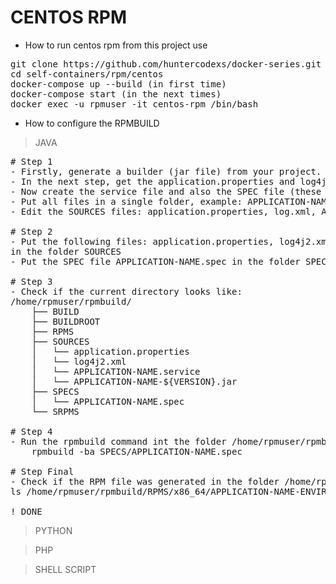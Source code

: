# CENTOS RPM

- How to run centos rpm from this project use

<pre>
git clone https://github.com/huntercodexs/docker-series.git .
cd self-containers/rpm/centos
docker-compose up --build (in first time)
docker-compose start (in the next times)
docker exec -u rpmuser -it centos-rpm /bin/bash
</pre>


- How to configure the RPMBUILD

> JAVA

<pre>
# Step 1
- Firstly, generate a builder (jar file) from your project.
- In the next step, get the application.properties and log4j2.xml (if exists)
- Now create the service file and also the SPEC file (these files can be obtained in the path shared/java in this project)
- Put all files in a single folder, example: APPLICATION-NAME/
- Edit the SOURCES files: application.properties, log.xml, APPLICATION-NAME.service e APPLICATION-NAME.spec

# Step 2
- Put the following files: application.properties, log4j2.xml, APPLICATION-NAME.service, APPLICATION-NAME-${VERSION}.jar 
in the folder SOURCES
- Put the SPEC file APPLICATION-NAME.spec in the folder SPECS

# Step 3
- Check if the current directory looks like:
/home/rpmuser/rpmbuild/
    ├── BUILD
    ├── BUILDROOT
    ├── RPMS
    ├── SOURCES
    │   └── application.properties
    │   └── log4j2.xml
    │   └── APPLICATION-NAME.service
    │   └── APPLICATION-NAME-${VERSION}.jar
    ├── SPECS
    │   └── APPLICATION-NAME.spec
    └── SRPMS

# Step 4
- Run the rpmbuild command int the folder /home/rpmuser/rpmbuild as showed bellow:
    rpmbuild -ba SPECS/APPLICATION-NAME.spec

# Step Final
- Check if the RPM file was generated in the folder /home/rpmuser/rpmbuild/RPMS/x86_64/
ls /home/rpmuser/rpmbuild/RPMS/x86_64/APPLICATION-NAME-ENVIRONMENT-${VERSION}-0.x86_64.rpm

! DONE
</pre>

> PYTHON

> PHP

> SHELL SCRIPT
